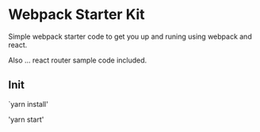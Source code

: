 # Webpack Starter Kit

Simple webpack starter code to get you up and runing using webpack and react. 

Also ... react router sample code included.

## Init

`yarn install'

'yarn start'